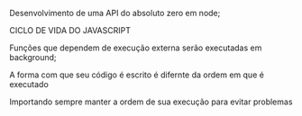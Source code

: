 Desenvolvimento de uma API do absoluto zero em node;

CICLO DE VIDA DO JAVASCRIPT

Funções que dependem de execução externa serão executadas em background;

A forma com que seu código é escrito é difernte da ordem em que é executado

Importando sempre manter a ordem de sua execução para evitar problemas

